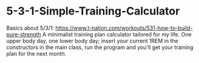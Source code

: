# 5-3-1-Simple-Training-Calculator
Basics about 5/3/1: https://www.t-nation.com/workouts/531-how-to-build-pure-strength A minimalist training plan calculator tailored for my life. One upper body day, one lower body day; insert your current 1REM in the constructors in the main class, run the program and you'll get your training plan for the next month.
